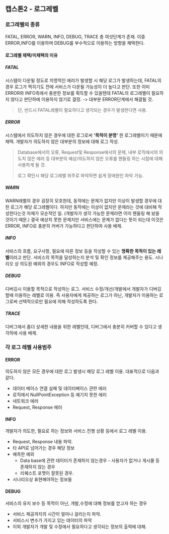 ## 캡스톤2 - 로그레벨

### 로그레벨의 종류

FATAL, ERROR, WARN, INFO, DEBUG, TRACE 총 여섯단계가 존재. 이중 ERROR,INFO를 이용하며 DEBUG를 부수적으로 이용하는 방향을 채택한다. 

#### 로그레벨 채택/미채택의 이유

##### FATAL

시스템이 다운될 정도로 치명적인 에러가 발생할 시 해당 로그가 발생하는데, FATAL의 경우 로그가 찍히기도 전에 서비스가 다운될 가능성이 더 높다고 판단. 또한 이미 ERROR와 INFO측에서 충분한 정보를 획득할 수 있을텐데 FATAL의 로그레벨이 필요하지 않다고 판단하에 이용하지 않기로 결정. -> 대부분 ERROR단계에서 해결될 것.

> 단, 반드시 FATAL레벨이 필요하다고 생각되는 경우가 발생한다면 사용.

##### ERROR

시스템에서 의도하지 않은 경우에 대한 로그로써 **'목적이 분명'** 한 로그레벨이기 때문에 채택. 개발자가 의도하지 않은 대부분의 정보에 대해 로그 작성. 

> Database에서의 오류, Request및 Response에서의 문제, 내부 로직에서의 의도치 않은 에러 등 대부분의 예상/의도하지 않은 오류를 핸들링 하는 시점에 대해 사용하게 될 것.
>
> 로그 확인시 해당 로그레벨 위주로 파악하면 쉽게 장애원인 파악 가능.

##### WARN

WARN레벨의 경우 굉장히 모호한데, 동작에는 문제가 없지만 이상이 발생할 경우에 대한 로그가 해당 로그레벨이다. 하지만 동작에는 이상이 없지만 문제라는 것에 대비해 작성한다는것 자체가 모순적인 일. (개발자가 생각 가능한 문제라면 이미 핸들링 해 놨을 것이기 때문.) 결국 예상치 못한 문제지만 서비스에는 문제가 없다는 뜻이 되는데 이것은 ERROR, INFO로 충분히 커버가 가능하다고 판단하여 사용 배제.

##### INFO

서비스의 흐름, 요구사항, 필요에 따른 정보 등을 작성할 수 있는 **명확한 목적이 있는 레벨**이라고 판단. 서비스의 목적을 달성하는지 분석 및 확인 정보를 제공해주는 용도. 시나리오 상 의도된 예외의 경우도 INFO로 작성할 예정.

##### DEBUG

디버깅시 이용할 목적으로 작성하는 로그. 서비스 수정/개선/개발에서 개발자가 디버깅할때 이용하는 레벨로 이용. 즉 사용자에게 제공하는 로그가 아닌, 개발자가 이용하는 로그로써 선택적으로만 필요에 의해 작성하도록 한다. 

##### TRACE

디버그에서 좀더 상세한 내용을 위한 레벨인데, 디버그에서 충분히 커버할 수 있다고 생각하에 사용 배제.

### 각 로그 레벨 사용범주

#### ERROR

의도하지 않은 모든 경우에 대한 로그 발생시 해당 로그 레벨 이용. 대표적으로 다음과 같다. 

- 데이터 베이스 연결 실패 및 데이터베이스 관련 에러
- 로직에서 NullPointException 등 예기치 못한 에러
- 네트워크 에러
- Request, Response 에러

#### INFO

개발자가 의도한, 필요로 하는 정보와 서비스 진행 상황 등에서 로그 레벨 이용.

- Request, Response 내용 파악. 
- 타 API로 넘어가는 경우 해당 정보
- 예측한 예외
  - Data base에 관련 데이터가 존재하지 않는경우 - 사용자가 없거나 게시물 등 존재하지 않는 경우
  - 리퀘스트 포맷이 잘못된 경우. 
- 시나리오상 표현해야하는 정보들

#### DEBUG

서비스의 유지 보수 등 목적이 아닌, 개발,수정에 대해 정보를 얻고자 하는 경우

- 서비스 제공까지의 시간이 얼마나 걸리는지 파악.
- 서비스시 변수가 가지고 있는 데이터의 파악
- 이외 개발자가 개발 및 수정에서 필요하다고 생각되는 정보의 출력에 대해.